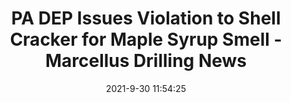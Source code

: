 ---
"title": "PA DEP Issues Violation to Shell Cracker for Maple Syrup Smell - Marcellus Drilling News"
"date": "2021-9-30 11:54:25"
"feed_name": "GOOGLENEWSCONSTRUCTION"
"feed_website": "https://news.google.com/search?q=construction%2Bincident&hl=en-US&gl=US&ceid=US:en"
"feed_rss": "https://news.google.com/rss/search?q=construction%2Bincident&hl=en-US&gl=US&ceid=US:en"
"link": "https://marcellusdrilling.com/2021/09/pa-dep-issues-violation-to-shell-cracker-for-maple-syrup-smell/"
"source": "{'href': 'https://marcellusdrilling.com', 'title': 'Marcellus Drilling News'}"
"file": "_posts/2021-1-1-cd6e44a876436e7b2f95cbc2ce87b7b9a46f68e5.md"
"accident": "0"
"drilling": "0"
"dead": "0"
"injured": "0"
"arrested": "0"
"where": "unknown site"
"causes": "unknown"
"place": "unknown place"
---